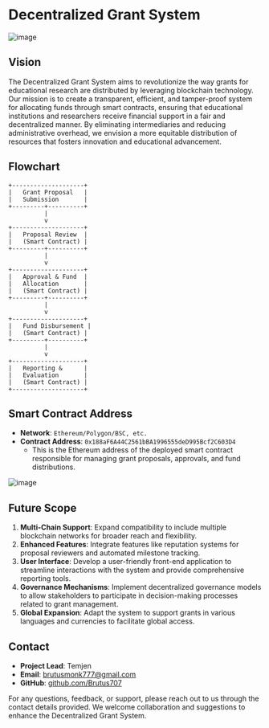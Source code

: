 # Decentralized Grant System

![image](https://github.com/user-attachments/assets/85a6894c-3637-45c4-bd06-489fcbb079d1)

## Vision

The Decentralized Grant System aims to revolutionize the way grants for educational research are distributed by leveraging blockchain technology. Our mission is to create a transparent, efficient, and tamper-proof system for allocating funds through smart contracts, ensuring that educational institutions and researchers receive financial support in a fair and decentralized manner. By eliminating intermediaries and reducing administrative overhead, we envision a more equitable distribution of resources that fosters innovation and educational advancement.

## Flowchart

```plaintext
+--------------------+
|   Grant Proposal   |
|   Submission       |
+---------+----------+
          |
          v
+--------------------+
|   Proposal Review  |
|   (Smart Contract) |
+---------+----------+
          |
          v
+--------------------+
|   Approval & Fund  |
|   Allocation       |
|   (Smart Contract) |
+---------+----------+
          |
          v
+--------------------+
|   Fund Disbursement |
|   (Smart Contract) |
+---------+----------+
          |
          v
+--------------------+
|   Reporting &      |
|   Evaluation       |
|   (Smart Contract) |
+--------------------+
```

## Smart Contract Address

- **Network**: `Ethereum/Polygon/BSC, etc.`
- **Contract Address**: `0x188aF6A44C2561bBA1996555deD995Bcf2C603D4`
  - This is the Ethereum address of the deployed smart contract responsible for managing grant proposals, approvals, and fund distributions.

![image](https://github.com/user-attachments/assets/05ed9bb4-eeba-43c9-b165-ef265f4b22e3)

## Future Scope

1. **Multi-Chain Support**: Expand compatibility to include multiple blockchain networks for broader reach and flexibility.
2. **Enhanced Features**: Integrate features like reputation systems for proposal reviewers and automated milestone tracking.
3. **User Interface**: Develop a user-friendly front-end application to streamline interactions with the system and provide comprehensive reporting tools.
4. **Governance Mechanisms**: Implement decentralized governance models to allow stakeholders to participate in decision-making processes related to grant management.
5. **Global Expansion**: Adapt the system to support grants in various languages and currencies to facilitate global access.

## Contact

- **Project Lead**: Temjen
- **Email**: brutusmonk777@gmail.com
- **GitHub**: [github.com/Brutus707](https://github.com/Brutus707)

For any questions, feedback, or support, please reach out to us through the contact details provided. We welcome collaboration and suggestions to enhance the Decentralized Grant System.

